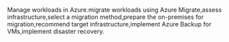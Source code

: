 Manage workloads in Azure.migrate workloads using Azure Migrate,assess infrastructure,select a migration method,prepare the on-premises for migration,recommend target infrastructure,implement Azure Backup for VMs,implement disaster recovery.
